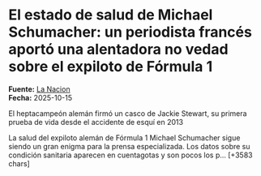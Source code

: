 # El estado de salud de Michael Schumacher: un periodista francés aportó una alentadora no vedad sobre el expiloto de Fórmula 1

**Fuente:** [La Nacion](https://www.lanacion.com.ar/deportes/automovilismo/el-estado-de-salud-de-michael-schumacher-un-periodista-frances-aporto-una-alentadora-no-vedad-sobre-nid15102025/)  
**Fecha:** 2025-10-15

El heptacampeón alemán firmó un casco de Jackie Stewart, su primera prueba de vida desde el accidente de esquí en 2013

La salud del expiloto alemán de Fórmula 1 Michael Schumacher sigue siendo un gran enigma para la prensa especializada. Los datos sobre su condición sanitaria aparecen en cuentagotas y son pocos los p… [+3583 chars]
